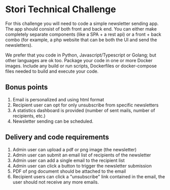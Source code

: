 # Stori Technical Challenge

For this challenge you will need to code a simple newsletter sending app. The app should consist of
both front and back end. You can either make completely separate components (like a SPA + a rest
api) or a front + back combo (for example, a php website that can be both the UI and send the
newsletters).

We prefer that you code in Python, Javascript/Typescript or Golang; but other languages are ok too.
Package your code in one or more Docker images. Include any build or run scripts, Dockerfiles or
docker-compose files needed to build and execute your code.

## Bonus points
1. Email is personalized and using html format
2. Recipient user can opt for only unsubscribe from specific newsletters
3. A statistics dashboard is provided (number of sent mails, number of recipients, etc.)
4. Newsletter sending can be scheduled.

## Delivery and code requirements
1. Admin user can upload a pdf or png image (the newsletter)
2. Admin user can submit an email list of recipients of the newsletter
3. Admin user can add a single email to the recipient list
4. Admin user can click a button to trigger the newsletter submission
5. PDF of png document should be attached to the email
6. Recipient users can click a "unsubscribe" link contained in the email, the user should not receive
any more emails.
